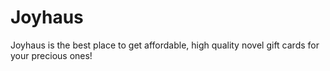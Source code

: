 Joyhaus
=======

Joyhaus is the best place to get affordable, high quality novel gift cards for your precious ones!
